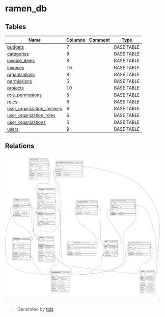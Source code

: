 # ramen_db

## Tables

| Name | Columns | Comment | Type |
| ---- | ------- | ------- | ---- |
| [budgets](budgets.md) | 7 |  | BASE TABLE |
| [categories](categories.md) | 9 |  | BASE TABLE |
| [invoice_items](invoice_items.md) | 8 |  | BASE TABLE |
| [invoices](invoices.md) | 16 |  | BASE TABLE |
| [organizations](organizations.md) | 8 |  | BASE TABLE |
| [permissions](permissions.md) | 5 |  | BASE TABLE |
| [projects](projects.md) | 10 |  | BASE TABLE |
| [role_permissions](role_permissions.md) | 5 |  | BASE TABLE |
| [roles](roles.md) | 6 |  | BASE TABLE |
| [user_organization_invoices](user_organization_invoices.md) | 6 |  | BASE TABLE |
| [user_organization_roles](user_organization_roles.md) | 6 |  | BASE TABLE |
| [user_organizations](user_organizations.md) | 5 |  | BASE TABLE |
| [users](users.md) | 9 |  | BASE TABLE |

## Relations

![er](schema.svg)

---

> Generated by [tbls](https://github.com/k1LoW/tbls)
